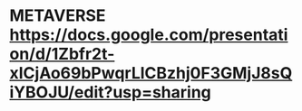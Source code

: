 # METAVERSE https://docs.google.com/presentation/d/1Zbfr2t-xICjAo69bPwqrLlCBzhj0F3GMjJ8sQiYBOJU/edit?usp=sharing
